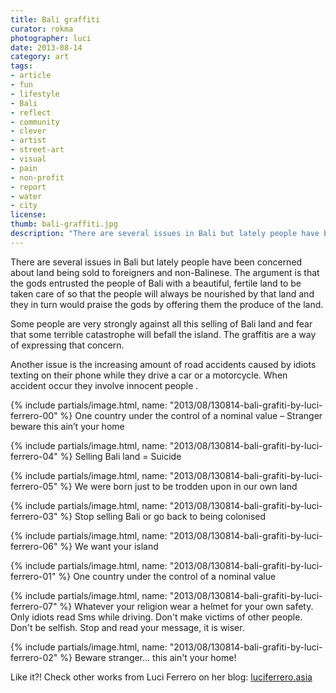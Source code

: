 ```yaml
---
title: Bali graffiti
curator: rokma
photographer: luci
date: 2013-08-14
category: art
tags:
- article
- fun
- lifestyle
- Bali
- reflect
- community
- clever
- artist
- street-art
- visual
- pain
- non-profit
- report
- water
- city
license:
thumb: bali-graffiti.jpg
description: "There are several issues in Bali but lately people have been concerned about land being sold to foreigners and non-Balinese. The argument is that the gods entrusted the people of Bali with a beautiful, fertile land to be taken care of so that the people will always be nourished by that land and they in turn would praise the gods by offering them the produce of the land."
---
```

There are several issues in Bali but lately people have been concerned about land being sold to foreigners and non-Balinese. The argument is that the gods entrusted the people of Bali with a beautiful, fertile land to be taken care of so that the people will always be nourished by that land and they in turn would praise the gods by offering them the produce of the land.

Some people are very strongly against all this selling of Bali land and fear that some terrible catastrophe will befall the island. The graffitis are a way of expressing that concern.

Another issue is the increasing amount of road accidents caused by idiots texting on their phone while they drive a car or a motorcycle. When accident occur they involve innocent people .


{% include partials/image.html, name: "2013/08/130814-bali-grafiti-by-luci-ferrero-00" %}
One country under the control of a nominal value – Stranger beware this ain’t your home

{% include partials/image.html, name: "2013/08/130814-bali-grafiti-by-luci-ferrero-04" %}
Selling Bali land = Suicide

{% include partials/image.html, name: "2013/08/130814-bali-grafiti-by-luci-ferrero-05" %}
We were born just to be trodden upon in our own land

{% include partials/image.html, name: "2013/08/130814-bali-grafiti-by-luci-ferrero-03" %}
Stop selling Bali or go back to being colonised

{% include partials/image.html, name: "2013/08/130814-bali-grafiti-by-luci-ferrero-06" %}
We want your island

{% include partials/image.html, name: "2013/08/130814-bali-grafiti-by-luci-ferrero-01" %}
One country under the control of a nominal value

{% include partials/image.html, name: "2013/08/130814-bali-grafiti-by-luci-ferrero-07" %}
Whatever your religion wear a helmet for your own safety.
Only idiots read Sms while driving.
Don't make victims of other people.
Don't be selfish.
Stop and read your message, it is wiser.

{% include partials/image.html, name: "2013/08/130814-bali-grafiti-by-luci-ferrero-02" %}
Beware stranger... this ain't your home!

Like it?!
Check other works from Luci Ferrero on her blog: <a href="http://luciferrero.asia" title="check Luci's works on her blog!"  >luciferrero.asia</a>
